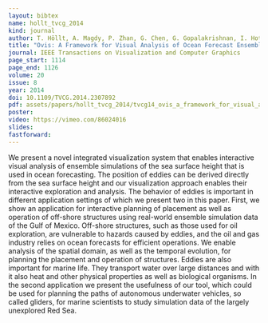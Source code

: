 ```yaml
---
layout: bibtex
name: hollt_tvcg_2014
kind: journal
author: T. Höllt, A. Magdy, P. Zhan, G. Chen, G. Gopalakrishnan, I. Hoteit, C.D. Hansen, and M. Hadwiger
title: "Ovis: A Framework for Visual Analysis of Ocean Forecast Ensembles"
journal: IEEE Transactions on Visualization and Computer Graphics
page_start: 1114
page_end: 1126
volume: 20
issue: 8
year: 2014
doi: 10.1109/TVCG.2014.2307892
pdf: assets/papers/hollt_tvcg_2014/tvcg14_ovis_a_framework_for_visual_analysis_of_ocean_forecast_ensembles.pdf
poster:
video: https://vimeo.com/86024016
slides: 
fastforward: 
---
```

We present a novel integrated visualization system that enables interactive visual analysis of ensemble simulations of the sea surface height that is used in ocean forecasting. The position of eddies can be derived directly from the sea surface height and our visualization approach enables their interactive exploration and analysis.
The behavior of eddies is important in different application settings of which we present two in this paper. First, we show an application for interactive planning of placement as well as operation of off-shore structures using real-world ensemble simulation data of the Gulf of Mexico. Off-shore structures, such as those used for oil exploration, are vulnerable to hazards caused by eddies, and the oil and gas industry relies on ocean forecasts for efficient operations. We enable analysis of the spatial domain, as well as the temporal evolution, for planning the placement and operation of structures. 
Eddies are also important for marine life. They transport water over large distances and with it also heat and other physical properties as well as biological organisms. In the second application we present the usefulness of our tool, which could be used for planning the paths of autonomous underwater vehicles, so called gliders, for marine scientists to study simulation data of the largely unexplored Red Sea.